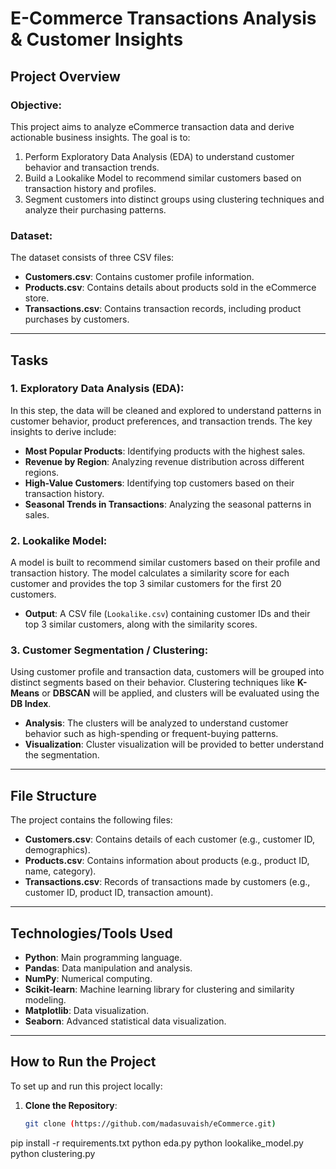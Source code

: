 # E-Commerce Transactions Analysis & Customer Insights

## Project Overview

### Objective:
This project aims to analyze eCommerce transaction data and derive actionable business insights. The goal is to:
1. Perform Exploratory Data Analysis (EDA) to understand customer behavior and transaction trends.
2. Build a Lookalike Model to recommend similar customers based on transaction history and profiles.
3. Segment customers into distinct groups using clustering techniques and analyze their purchasing patterns.

### Dataset:
The dataset consists of three CSV files:
- **Customers.csv**: Contains customer profile information.
- **Products.csv**: Contains details about products sold in the eCommerce store.
- **Transactions.csv**: Contains transaction records, including product purchases by customers.

---

## Tasks

### 1. Exploratory Data Analysis (EDA):
In this step, the data will be cleaned and explored to understand patterns in customer behavior, product preferences, and transaction trends. The key insights to derive include:
- **Most Popular Products**: Identifying products with the highest sales.
- **Revenue by Region**: Analyzing revenue distribution across different regions.
- **High-Value Customers**: Identifying top customers based on their transaction history.
- **Seasonal Trends in Transactions**: Analyzing the seasonal patterns in sales.

### 2. Lookalike Model:
A model is built to recommend similar customers based on their profile and transaction history. The model calculates a similarity score for each customer and provides the top 3 similar customers for the first 20 customers.
- **Output**: A CSV file (`Lookalike.csv`) containing customer IDs and their top 3 similar customers, along with the similarity scores.

### 3. Customer Segmentation / Clustering:
Using customer profile and transaction data, customers will be grouped into distinct segments based on their behavior. Clustering techniques like **K-Means** or **DBSCAN** will be applied, and clusters will be evaluated using the **DB Index**.
- **Analysis**: The clusters will be analyzed to understand customer behavior such as high-spending or frequent-buying patterns.
- **Visualization**: Cluster visualization will be provided to better understand the segmentation.

---

## File Structure

The project contains the following files:

- **Customers.csv**: Contains details of each customer (e.g., customer ID, demographics).
- **Products.csv**: Contains information about products (e.g., product ID, name, category).
- **Transactions.csv**: Records of transactions made by customers (e.g., customer ID, product ID, transaction amount).

---

## Technologies/Tools Used

- **Python**: Main programming language.
- **Pandas**: Data manipulation and analysis.
- **NumPy**: Numerical computing.
- **Scikit-learn**: Machine learning library for clustering and similarity modeling.
- **Matplotlib**: Data visualization.
- **Seaborn**: Advanced statistical data visualization.

---

## How to Run the Project

To set up and run this project locally:

1. **Clone the Repository**:
   ```bash
   git clone (https://github.com/madasuvaish/eCommerce.git)
pip install -r requirements.txt
python eda.py
python lookalike_model.py
python clustering.py
